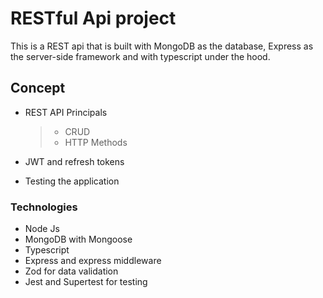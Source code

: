 # RESTful Api project

This is a REST api that is built with MongoDB as the database, Express as the server-side framework and with typescript under the hood.

## Concept

- REST API Principals

  > - CRUD
  > - HTTP Methods

- JWT and refresh tokens
- Testing the application

### Technologies

- Node Js
- MongoDB with Mongoose
- Typescript
- Express and express middleware
- Zod for data validation
- Jest and Supertest for testing
